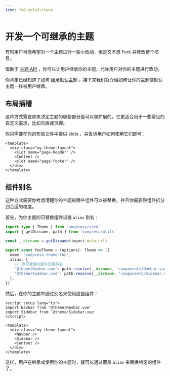 ```yaml
---
icon: fa6-solid:clone
---
```


# 开发一个可继承的主题

有时用户可能希望对一个主题进行一些小改动，但是又不想 Fork 并修改整个项目。

借助于 [主题 API](../../reference/theme-api.md) ，你可以让用户继承你的主题，允许用户对你的主题进行改动。

你肯定已经知道了如何 [继承默认主题](https://ecosystem.vuejs.press/zh/themes/default/extending.html) 。接下来我们将介绍如何让你的主题像默认主题一样被用户继承。

## 布局插槽

这种方式需要你来决定主题的哪些部分是可以被扩展的，它更适合用于一些常见的自定义需求，比如页眉或页脚。

你只需要在你的布局文件中提供 slots ，并告诉用户如何使用它们即可：

```vue
<template>
  <div class="my-theme-layout">
    <slot name="page-header" />
    <Content />
    <slot name="page-footer" />
  </div>
</template>
```

## 组件别名

这种方式需要你考虑清楚你的主题的哪些组件可以被替换，并且你需要将组件拆分到合适的粒度。

首先，为你主题的可替换组件设置 `alias` 别名：

```ts
import type { Theme } from 'vuepress/core'
import { getDirname, path } from 'vuepress/utils'

const __dirname = getDirname(import.meta.url)

export const fooTheme = (options): Theme => ({
  name: 'vuepress-theme-foo',
  alias: {
    // 为可替换的组件设置别名
    '@theme/Navbar.vue': path.resolve(__dirname, 'components/Navbar.vue'),
    '@theme/Sidebar.vue': path.resolve(__dirname, 'components/Sidebar.vue'),
  },
})
```

然后，在你的主题中通过别名来使用这些组件：

```vue
<script setup lang="ts">
import Navbar from '@theme/Navbar.vue'
import Sidebar from '@theme/Sidebar.vue'
</script>

<template>
  <div class="my-theme-layout">
    <Navbar />
    <Sidebar />
    <Content />
  </div>
</template>
```

这样，用户在继承或使用你的主题时，就可以通过覆盖 `alias` 来替换特定的组件了。
